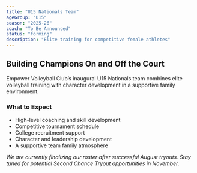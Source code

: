 ```yaml
---
title: "U15 Nationals Team"
ageGroup: "U15"
season: "2025-26"
coach: "To Be Announced"
status: "forming"
description: "Elite training for competitive female athletes"
---
```


## Building Champions On and Off the Court

Empower Volleyball Club’s inaugural U15 Nationals team combines elite volleyball training 
with character development in a supportive family environment. 

### What to Expect
- High-level coaching and skill development
- Competitive tournament schedule
- College recruitment support
- Character and leadership development
- A supportive team family atmosphere

*We are currently finalizing our roster after successful August tryouts. 
Stay tuned for potential Second Chance Tryout opportunities in November.* 